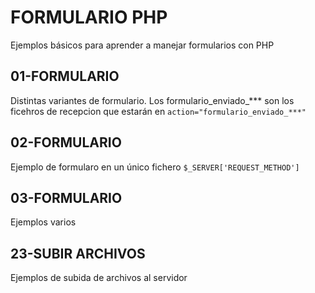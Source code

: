 # FORMULARIO PHP
Ejemplos básicos para aprender a manejar formularios con PHP

## 01-FORMULARIO

Distintas variantes de formulario. Los formulario_enviado_*** son los ficehros de recepcion que estarán en ```action="formulario_enviado_***"```

## 02-FORMULARIO

Ejemplo de formularo en un único fichero ```$_SERVER['REQUEST_METHOD']```

## 03-FORMULARIO

Ejemplos varios


## 23-SUBIR ARCHIVOS

Ejemplos de subida de archivos al servidor


